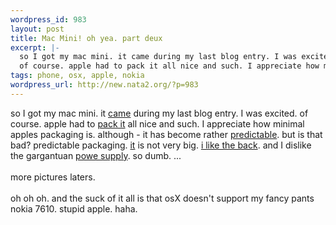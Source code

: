 ```yaml
--- 
wordpress_id: 983
layout: post
title: Mac Mini! oh yea. part deux
excerpt: |-
  so I got my mac mini. it came during my last blog entry. I was excited. 
  of course. apple had to pack it all nice and such. I appreciate how minimal a...
tags: phone, osx, apple, nokia
wordpress_url: http://new.nata2.org/?p=983
---
```

so I got my mac mini. it <a href="http://nata2.info/?path=pictures%2Fmisc%2Fphone_camera%2Fnokia_7610%2F200120051137&img=Nokia7610%28038%29.jpg">came</a> during my last blog entry. I was excited. 
of course. apple had to <a href="http://nata2.info/?path=pictures%2Fmisc%2Fphone_camera%2Fnokia_7610%2F200120051002&img=Nokia7610%28040%29.jpg">pack it</a> all nice and such. I appreciate how minimal apples packaging is. although - it has become rather <a href="http://nata2.info/?path=pictures%2Fmisc%2Fphone_camera%2Fnokia_7610%2F200120051002&img=Nokia7610%28041%29.jpg">predictable</a>. but is that bad? predictable packaging. <a href="http://nata2.info/?path=pictures%2Fmisc%2Fphone_camera%2Fnokia_7610%2F200120051002&img=Nokia7610%28043%29.jpg">it</a> is not very big. <a href="http://nata2.info/?path=pictures%2Fmisc%2Fphone_camera%2Fnokia_7610%2F200120051002&img=Nokia7610%28044%29.jpg">i like the back</a>. and I dislike the gargantuan <a href="http://nata2.info/?path=pictures%2Fmisc%2Fphone_camera%2Fnokia_7610%2F200120051440&img=Nokia7610%28047%29.jpg">powe supply</a>. so dumb. ...<br/><br/>more pictures laters. 
<br/><br/>oh oh oh. and the suck of it all is that osX doesn't support my fancy pants nokia 7610. stupid apple. haha. 
